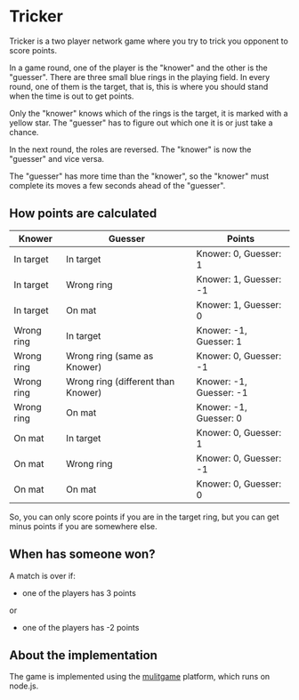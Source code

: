 Tricker
=======

Tricker is a two player network game where you try to trick you opponent to score points.

In a game round, one of the player is the "knower" and the other is the "guesser". There are three small blue rings in the playing field. In every round, one of them is the target, that is, this is where you should stand when the time is out to get points. 

Only the "knower" knows which of the rings is the target, it is marked with a yellow star. The "guesser" has to figure out which one it is or just take a chance.

In the next round, the roles are reversed. The "knower" is now the "guesser" and vice versa.

The "guesser" has more time than the "knower", so the "knower" must complete its moves a few seconds ahead of the "guesser".

How points are calculated
-------------------------

Knower | Guesser | Points
-------|---------|-------
In target | In target | Knower:  0, Guesser:  1
In target | Wrong ring | Knower:  1, Guesser: -1
In target | On mat | Knower:  1, Guesser:  0
Wrong ring | In target | Knower: -1, Guesser:  1
Wrong ring | Wrong ring (same as Knower) | Knower:  0, Guesser: -1
Wrong ring | Wrong ring (different than Knower) | Knower: -1, Guesser: -1
Wrong ring | On mat | Knower: -1, Guesser:  0
On mat | In target | Knower:  0, Guesser:  1
On mat | Wrong ring | Knower:  0, Guesser: -1
On mat | On mat | Knower:  0, Guesser:  0

So, you can only score points if you are in the target ring, but you can get minus points if you are somewhere else.


When has someone won?
---------------------
A match is over if:

* one of the players has 3 points

or

* one of the players has -2 points


About the implementation
------------------------
The game is implemented using the [mulitgame](https://github.com/Kajja/multigame) platform, which runs on node.js.
